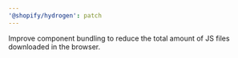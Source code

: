 ```yaml
---
'@shopify/hydrogen': patch
---
```


Improve component bundling to reduce the total amount of JS files downloaded in the browser.
